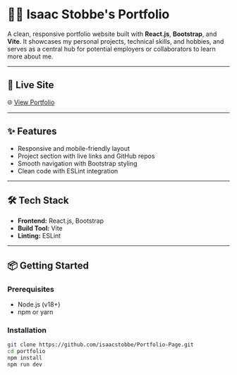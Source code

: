 # 🧑‍💻 Isaac Stobbe's Portfolio

A clean, responsive portfolio website built with **React.js**, **Bootstrap**, and **Vite**.
It showcases my personal projects, technical skills, and hobbies, and serves as a central hub 
for potential employers or collaborators to learn more about me.

---

## 🚀 Live Site
🌐 [View Portfolio](https://isaacstobbe.com)  

---

## ✨ Features
- Responsive and mobile-friendly layout
- Project section with live links and GitHub repos
- Smooth navigation with Bootstrap styling
- Clean code with ESLint integration

---

## 🛠️ Tech Stack
- **Frontend:** React.js, Bootstrap
- **Build Tool:** Vite
- **Linting:** ESLint

---

## 📦 Getting Started

### Prerequisites
- Node.js (v18+)
- npm or yarn

### Installation
```bash
git clone https://github.com/isaacstobbe/Portfolio-Page.git
cd portfolio
npm install
npm run dev
